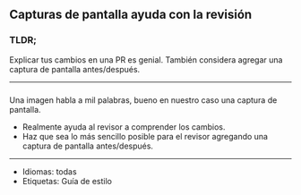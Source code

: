 ## Capturas de pantalla ayuda con la revisión

### TLDR;

Explicar tus cambios en una PR es genial. También considera agregar una captura de pantalla antes/después.

---

###

Una imagen habla a mil palabras, bueno en nuestro caso una captura de pantalla.

- Realmente ayuda al revisor a comprender los cambios.
- Haz que sea lo más sencillo posible para el revisor agregando una captura de pantalla antes/después.

---

- Idiomas: todas
- Etiquetas: Guía de estilo
